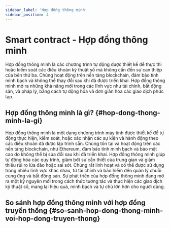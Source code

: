 ```yaml
---
sidebar_label: 'Hợp đồng thông minh'
sidebar_position: 4
---
```

# Smart contract - Hợp đồng thông minh
Hợp đồng thông minh là các chương trình tự động được thiết kế để thực thi hoặc kiểm soát các điều khoản kỹ thuật số mà không cần đến sự can thiệp của bên thứ ba. Chúng hoạt động trên nền tảng blockchain, đảm bảo tính minh bạch và không thể thay đổi sau khi đã được triển khai. Hợp đồng thông minh mở ra những khả năng mới trong các lĩnh vực như tài chính, bất động sản, và pháp lý, bằng cách tự động hóa và đơn giản hóa các giao dịch phức tạp.


## Hợp đồng thông minh là gì? {#hop-dong-thong-minh-la-gi}
Hợp đồng thông minh là một dạng chương trình máy tính được thiết kế để tự động thực hiện, kiểm soát, hoặc xác nhận các sự kiện và hành động theo các điều khoản đã được lập trình sẵn. Chúng tồn tại và hoạt động trên các nền tảng blockchain, như Ethereum, đảm bảo tính minh bạch và bảo mật cao do không thể bị sửa đổi sau khi đã triển khai. Hợp đồng thông minh giúp tự động hóa các quy trình, giảm bớt sự cần thiết của trung gian và giảm thiểu rủi ro lừa đảo hoặc sai sót. Chúng rất linh hoạt và có thể được sử dụng trong nhiều lĩnh vực khác nhau, từ tài chính và bảo hiểm đến quản lý chuỗi cung ứng và bất động sản. Sự phát triển của hợp đồng thông minh đang mở ra một kỷ nguyên mới trong cách thức tương tác và thực hiện các giao dịch kỹ thuật số, mang lại hiệu quả, minh bạch và tự chủ lớn hơn cho người dùng.

## So sánh hợp đồng thông minh với hợp đồng truyền thống {#so-sanh-hop-dong-thong-minh-voi-hop-dong-truyen-thong}